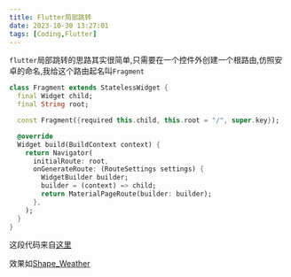 ```yaml
---
title: Flutter局部跳转
date: 2023-10-30 13:27:01
tags: [Coding,Flutter]
---
```



`flutter`局部跳转的思路其实很简单,只需要在一个控件外创建一个根路由,仿照安卓的命名,我给这个路由起名叫`Fragment`
<!--more-->
```dart
class Fragment extends StatelessWidget {
  final Widget child;
  final String root;

  const Fragment({required this.child, this.root = "/", super.key});

  @override
  Widget build(BuildContext context) {
    return Navigator(
      initialRoute: root,
      onGenerateRoute: (RouteSettings settings) {
        WidgetBuilder builder;
        builder = (context) => child;
        return MaterialPageRoute(builder: builder);
      },
    );
  }
}
```
这段代码来自[这里](https://github.com/57UU/Shape_Weather/blob/master/lib/WeatherUI/Control.dart)

效果如[Shape_Weather](https://57uu.github.io/Shape_Weather/)